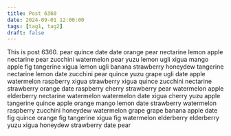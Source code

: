 ```yaml
---
title: Post 6360
date: 2024-09-01 12:00:00
tags: [tag1, tag2]
draft: false
---
```

This is post 6360.
pear
quince
date
date
orange
pear
nectarine
lemon
apple
nectarine
pear
zucchini
watermelon
pear
yuzu
lemon
ugli
xigua
mango
apple
fig
tangerine
xigua
lemon
ugli
banana
strawberry
honeydew
tangerine
nectarine
lemon
date
zucchini
pear
quince
yuzu
grape
ugli
date
apple
watermelon
raspberry
xigua
strawberry
xigua
quince
zucchini
nectarine
strawberry
orange
date
raspberry
cherry
strawberry
pear
watermelon
apple
elderberry
nectarine
watermelon
watermelon
date
xigua
cherry
yuzu
apple
tangerine
quince
apple
orange
mango
lemon
date
strawberry
watermelon
raspberry
zucchini
honeydew
watermelon
grape
grape
banana
apple
date
fig
quince
orange
fig
tangerine
xigua
fig
watermelon
elderberry
elderberry
yuzu
xigua
honeydew
strawberry
date
pear
